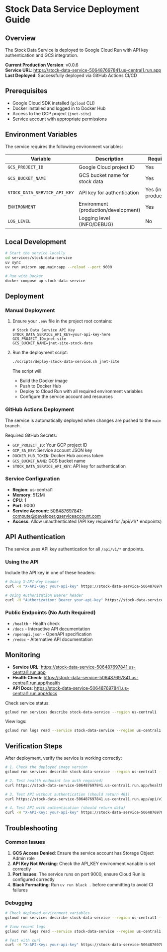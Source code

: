 # Stock Data Service Deployment Guide

## Overview
The Stock Data Service is deployed to Google Cloud Run with API key authentication and GCS integration.

**Current Production Version**: v0.0.6  
**Service URL**: https://stock-data-service-506487697841.us-central1.run.app  
**Last Deployed**: Successfully deployed via GitHub Actions CI/CD

## Prerequisites
- Google Cloud SDK installed (`gcloud` CLI)
- Docker installed and logged in to Docker Hub
- Access to the GCP project (`jnet-site`)
- Service account with appropriate permissions

## Environment Variables
The service requires the following environment variables:

| Variable | Description | Required |
|----------|-------------|----------|
| `GCS_PROJECT_ID` | Google Cloud project ID | Yes |
| `GCS_BUCKET_NAME` | GCS bucket name for stock data | Yes |
| `STOCK_DATA_SERVICE_API_KEY` | API key for authentication | Yes (in production) |
| `ENVIRONMENT` | Environment (production/development) | Yes |
| `LOG_LEVEL` | Logging level (INFO/DEBUG) | No |

## Local Development
```bash
# Start the service locally
cd services/stock-data-service
uv sync
uv run uvicorn app.main:app --reload --port 9000

# Run with Docker
docker-compose up stock-data-service
```

## Deployment

### Manual Deployment
1. Ensure your `.env` file in the project root contains:
   ```env
   # Stock Data Service API Key
   STOCK_DATA_SERVICE_API_KEY=your-api-key-here
   GCS_PROJECT_ID=jnet-site
   GCS_BUCKET_NAME=jnet-site-stock-data
   ```

2. Run the deployment script:
   ```bash
   ./scripts/deploy-stock-data-service.sh jnet-site
   ```

   The script will:
   - Build the Docker image
   - Push to Docker Hub
   - Deploy to Cloud Run with all required environment variables
   - Configure the service account and resources

### GitHub Actions Deployment
The service is automatically deployed when changes are pushed to the `main` branch.

Required GitHub Secrets:
- `GCP_PROJECT_ID`: Your GCP project ID
- `GCP_SA_KEY`: Service account JSON key
- `DOCKER_HUB_TOKEN`: Docker Hub access token
- `GCS_BUCKET_NAME`: GCS bucket name
- `STOCK_DATA_SERVICE_API_KEY`: API key for authentication

### Service Configuration
- **Region**: us-central1
- **Memory**: 512Mi
- **CPU**: 1
- **Port**: 9000
- **Service Account**: 506487697841-compute@developer.gserviceaccount.com
- **Access**: Allow unauthenticated (API key required for /api/v1/* endpoints)

## API Authentication
The service uses API key authentication for all `/api/v1/*` endpoints.

### Using the API
Include the API key in one of these headers:
```bash
# Using X-API-Key header
curl -H "X-API-Key: your-api-key" https://stock-data-service-506487697841.us-central1.run.app/api/v1/list

# Using Authorization Bearer header
curl -H "Authorization: Bearer your-api-key" https://stock-data-service-506487697841.us-central1.run.app/api/v1/list
```

### Public Endpoints (No Auth Required)
- `/health` - Health check
- `/docs` - Interactive API documentation
- `/openapi.json` - OpenAPI specification
- `/redoc` - Alternative API documentation

## Monitoring
- **Service URL**: https://stock-data-service-506487697841.us-central1.run.app
- **Health Check**: https://stock-data-service-506487697841.us-central1.run.app/health
- **API Docs**: https://stock-data-service-506487697841.us-central1.run.app/docs

Check service status:
```bash
gcloud run services describe stock-data-service --region us-central1
```

View logs:
```bash
gcloud run logs read --service stock-data-service --region us-central1
```

## Verification Steps

After deployment, verify the service is working correctly:

```bash
# 1. Check the deployed image version
gcloud run services describe stock-data-service --region us-central1 --format="value(spec.template.spec.containers[0].image)"

# 2. Test health endpoint (no auth required)
curl https://stock-data-service-506487697841.us-central1.run.app/health

# 3. Test API without authentication (should return 401)
curl https://stock-data-service-506487697841.us-central1.run.app/api/v1/list

# 4. Test API with authentication (should return data)
curl -H "X-API-Key: your-api-key" https://stock-data-service-506487697841.us-central1.run.app/api/v1/list
```

## Troubleshooting

### Common Issues
1. **GCS Access Denied**: Ensure the service account has Storage Object Admin role
2. **API Key Not Working**: Check the API_KEY environment variable is set correctly
3. **Port Issues**: The service runs on port 9000, ensure Cloud Run is configured correctly
4. **Black Formatting**: Run `uv run black .` before committing to avoid CI failures

### Debugging
```bash
# Check deployed environment variables
gcloud run services describe stock-data-service --region us-central1 --format='value(spec.template.spec.containers[0].env[*].value)'

# View recent logs
gcloud run logs read --service stock-data-service --region us-central1 --limit 50

# Test with curl
curl -H "X-API-Key: your-api-key" https://stock-data-service-506487697841.us-central1.run.app/api/v1/list
```